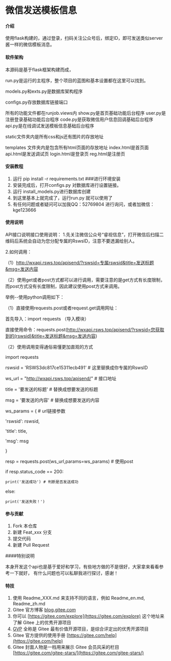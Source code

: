 # 微信发送模板信息

#### 介绍
使用flask构建的，通过登录，扫码关注公众号后，绑定ID，即可发送类似server酱一样的微信模板消息。

#### 软件架构
本源码是基于flask框架构建而成，

run.py是运行的主程序，整个项目的蓝图和基本设置都在这里可以找到。

models.py和exts.py是数据库架构程序

configs.py存放数据库链接端口

所有的功能文件都在runjob.views内
show.py是首页基础功能后台程序
user.py是注册登录基础功能后台程序
code.py是获取微信用户信息回调基础后台程序
api.py是在线调试发送模板信息基础后台程序

static文件夹内是所有css和js还有图片的存放地址

templates 文件夹内是包含所有html页面的存放地址
index.html是首页面
api.html是发送调试页
login.html是登录页
reg.html是注册页




#### 安装教程

1.  运行   pip install -r requirements.txt  ###进行环境安装
2.  安装完成后，打开configs.py 对数据库进行设置链接。
3.  运行 install_models.py进行数据库创建
4.  到这里基本上就完成了，运行run.py 就可以使用了
5.  有任何问题或者疑问可以加我QQ：52769804 进行询问，或者加微信：kge123666

#### 使用说明

API接口说明接口使用说明：
1.先关注微信公众号“睿视信息”，打开微信后扫描二维码后系统会自动为您分配专属的RswsID，注意不要透漏给别人。

2.如何调用：

（1）http://wxapi.rsws.top/apisend/?rswsid=专属rswsid&title=发送标题&msg=发送内容

（2）使用get或者post方式都可以进行调用，需要注意的是get方式有长度限制，而post方式没有长度限制，因此建议使用post方式来调用。

举例--使用python调用如下：

（1）直接使用requests.post或者request.get调用网址：

首先导入：import requests （导入模块）

直接使用命令：requests.post(http://wxapi.rsws.top/apisend/?rswsid=您获取到的(rswsid)&title=发送标题&msg=发送内容)

（2）使用调用变得通俗易懂更加直观的方式

import requests

rswsid = 'RSWS3dc817ce15311ecb491' # 这里替换成你专属的RswsID

ws_url = "http://wxapi.rsws.top/apisend/" # 接口地址

title = '要发送的标题' # 替换成想要发送的标题

msg = '要发送的内容' # 替换成想要发送的内容

ws_params = { # url链接参数

'rswsid': rswsid,

'title': title,

'msg': msg

}

resp = requests.post(ws_url,params=ws_params) # 使用post

if resp.status_code == 200:

    print('发送成功') # 判断是否发送成功

else:

    print('发送失败！')

#### 参与贡献

1.  Fork 本仓库
2.  新建 Feat_xxx 分支
3.  提交代码
4.  新建 Pull Request

####特别说明

本身开发这个api也是基于爱好和学习，有些地方做的不是很好，大家拿来看看参考一下就好，
有什么问题也可以私聊我进行探讨，感谢！

#### 特技

1.  使用 Readme\_XXX.md 来支持不同的语言，例如 Readme\_en.md, Readme\_zh.md
2.  Gitee 官方博客 [blog.gitee.com](https://blog.gitee.com)
3.  你可以 [https://gitee.com/explore](https://gitee.com/explore) 这个地址来了解 Gitee 上的优秀开源项目
4.  [GVP](https://gitee.com/gvp) 全称是 Gitee 最有价值开源项目，是综合评定出的优秀开源项目
5.  Gitee 官方提供的使用手册 [https://gitee.com/help](https://gitee.com/help)
6.  Gitee 封面人物是一档用来展示 Gitee 会员风采的栏目 [https://gitee.com/gitee-stars/](https://gitee.com/gitee-stars/)
